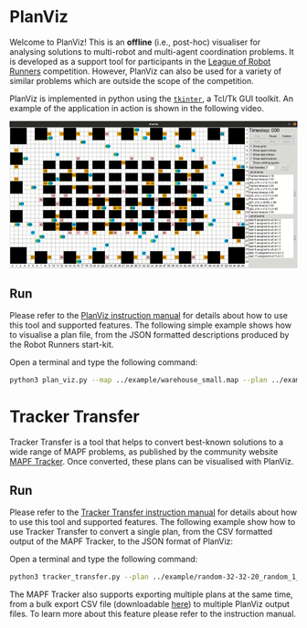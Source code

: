 # PlanViz
Welcome to PlanViz! This is an **offline** (i.e., post-hoc) visualiser for analysing solutions to multi-robot and multi-agent coordination problems.
It is developed as a support tool for participants in the [League of Robot Runners](http://leagueofrobotrunners.org) competition.
However, PlanViz can also be used for a variety of similar problems which are outside the scope of the competition. 

PlanViz is implemented in python using the [`tkinter`](https://docs.python.org/3/library/tkinter.html), a Tcl/Tk GUI toolkit. An example of the application in action is shown in the following video.

![plan_viz_gif](images/plan_viz.gif)


## Run
Please refer to the [PlanViz instruction manual](./PlanViz.md) for details about how to use this tool and supported features. The following simple example shows how to visualise a plan file, from the JSON formatted descriptions produced by the Robot Runners start-kit.

Open a terminal and type the following command:
```bash
python3 plan_viz.py --map ../example/warehouse_small.map --plan ../example/warehouse_small.json --grid --aid --static --ca
```

# Tracker Transfer
Tracker Transfer is a tool that helps to convert best-known solutions to a wide range of MAPF problems, as published by the community website [MAPF Tracker](http://tracker.pathfinding.ai/). Once converted, these plans can be visualised with PlanViz. 


## Run
Please refer to the [Tracker Transfer instruction manual](./Tracker%20Transfer.md) for details about how to use this tool and supported features. The following example show how to use Tracker Transfer to convert a single plan, from the CSV formatted output of the MAPF Tracker, to the JSON format of PlanViz:

Open a terminal and type the following command:
```bash
python3 tracker_transfer.py --plan ../example/random-32-32-20_random_1_300.csv --scen ../example/random-32-32-20-random-1.scen --outputFile ../example/transfer_result
```
The MAPF Tracker also supports exporting multiple plans at the same time, from a bulk export CSV file (downloadable [here](http://tracker.pathfinding.ai/results/)) to multiple PlanViz output files. To learn more about this feature please refer to the instruction manual.

